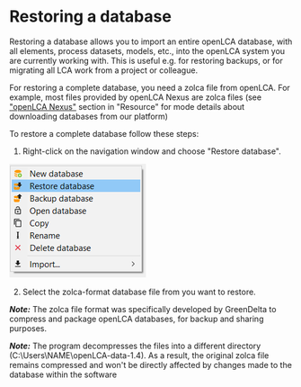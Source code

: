 # Restoring a database

Restoring a database allows you to import an entire openLCA database, with all elements, process datasets, models, etc., into the openLCA system you are currently working with. This is useful e.g. for restoring backups, or for migrating all LCA work from a project or colleague.

For restoring a complete database, you need a zolca file from openLCA. For example, most files provided by openLCA Nexus are zolca files (see ["openLCA Nexus"](../resources/nexus.md) section in "Resource" for mode details about downloading databases from our platform)

To restore a complete database follow these steps:

1. Right-click on the navigation window and choose "Restore database".

![](../media/restore_database_cg.png) 

2. Select the zolca-format database file from you want to restore.

**_Note:_** The zolca file format was specifically developed by GreenDelta to compress and package openLCA databases, for backup and sharing purposes.

**_Note:_** The program decompresses the files into a different directory (C:\Users\NAME\openLCA-data-1.4). As a result, the original zolca file remains compressed and won't be directly affected by changes made to the database within the software

</div>








